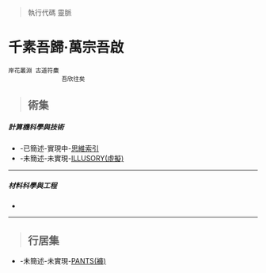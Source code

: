 > 執行代碼 靈脈


# 千素吾歸·萬宗吾啟
    岸花叢淵 古道符麋
                   吾欣往矣


> ## 術集

##### 計算機科學與技術
* -已簡述-實現中-[思維索引](https://github.com/Lost-Monument/NeuralLine/tree/%E8%A1%93%E9%9B%86-COMPUTER/%E6%80%9D%E7%B6%AD%E7%B4%A2%E5%BC%95)
* -未簡述-未實現-[ILLUSORY(虛擬)](https://github.com/kanpsai/NeuralLine/blob/%E5%B7%9B%E6%BE%82%E4%BA%82%E5%BA%8F%E9%8A%98/ILLUSORY(%E8%99%9B%E6%93%AC).md)
* * *

##### 材料科學與工程
* 

* * *

> ## 行居集
* -未簡述-未實現-[PANTS(褲)](https://github.com/kanpsai/NeuralLine/blob/%E5%B7%9B%E6%BE%82%E4%BA%82%E5%BA%8F%E9%8A%98/Pants(%E8%A4%B2).md)

